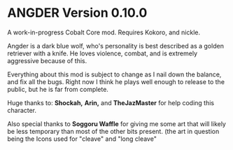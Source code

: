 <h1>ANGDER Version 0.10.0 </h1>

A work-in-progress Cobalt Core mod. Requires Kokoro, and nickle.

Angder is a dark blue wolf, who's personality is best described as a golden retriever with a knife. He loves violence, combat, and is extremely aggressive because of this.


Everything about this mod is subject to change as I nail down the balance, and fix all the bugs. Right now I think he plays well enough to release to the public, but he is far from complete.

Huge thanks to: **Shockah,** **Arin,** and **TheJazMaster** for help coding this character.

Also special thanks to **Soggoru Waffle** for giving me some art that will likely be less temporary than most of the other bits present. (the art in question being the Icons used for "cleave" and "long cleave"

